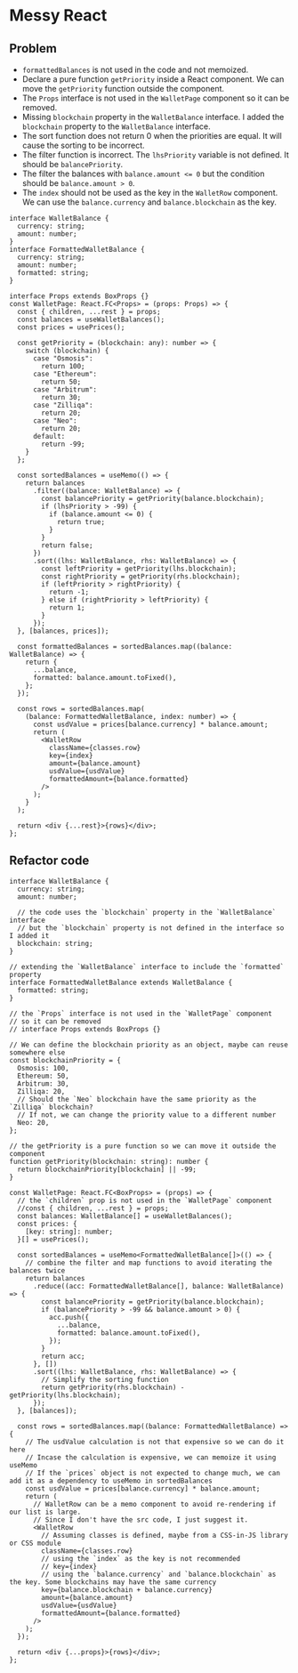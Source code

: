 # Messy React

## Problem

- `formattedBalances` is not used in the code and not memoized.
- Declare a pure function `getPriority` inside a React component. We can move the `getPriority` function outside the component.
- The `Props` interface is not used in the `WalletPage` component so it can be removed.
- Missing `blockchain` property in the `WalletBalance` interface. I added the `blockchain` property to the `WalletBalance` interface.
- The sort function does not return 0 when the priorities are equal. It will cause the sorting to be incorrect.
- The filter function is incorrect. The `lhsPriority` variable is not defined. It should be `balancePriority`.
- The filter the balances with `balance.amount <= 0` but the condition should be `balance.amount > 0`.
- The `index` should not be used as the key in the `WalletRow` component. We can use the `balance.currency` and `balance.blockchain` as the key.

```tsx
interface WalletBalance {
  currency: string;
  amount: number;
}
interface FormattedWalletBalance {
  currency: string;
  amount: number;
  formatted: string;
}

interface Props extends BoxProps {}
const WalletPage: React.FC<Props> = (props: Props) => {
  const { children, ...rest } = props;
  const balances = useWalletBalances();
  const prices = usePrices();

  const getPriority = (blockchain: any): number => {
    switch (blockchain) {
      case "Osmosis":
        return 100;
      case "Ethereum":
        return 50;
      case "Arbitrum":
        return 30;
      case "Zilliqa":
        return 20;
      case "Neo":
        return 20;
      default:
        return -99;
    }
  };

  const sortedBalances = useMemo(() => {
    return balances
      .filter((balance: WalletBalance) => {
        const balancePriority = getPriority(balance.blockchain);
        if (lhsPriority > -99) {
          if (balance.amount <= 0) {
            return true;
          }
        }
        return false;
      })
      .sort((lhs: WalletBalance, rhs: WalletBalance) => {
        const leftPriority = getPriority(lhs.blockchain);
        const rightPriority = getPriority(rhs.blockchain);
        if (leftPriority > rightPriority) {
          return -1;
        } else if (rightPriority > leftPriority) {
          return 1;
        }
      });
  }, [balances, prices]);

  const formattedBalances = sortedBalances.map((balance: WalletBalance) => {
    return {
      ...balance,
      formatted: balance.amount.toFixed(),
    };
  });

  const rows = sortedBalances.map(
    (balance: FormattedWalletBalance, index: number) => {
      const usdValue = prices[balance.currency] * balance.amount;
      return (
        <WalletRow
          className={classes.row}
          key={index}
          amount={balance.amount}
          usdValue={usdValue}
          formattedAmount={balance.formatted}
        />
      );
    }
  );

  return <div {...rest}>{rows}</div>;
};
```

## Refactor code

```tsx
interface WalletBalance {
  currency: string;
  amount: number;

  // the code uses the `blockchain` property in the `WalletBalance` interface
  // but the `blockchain` property is not defined in the interface so I added it
  blockchain: string;
}

// extending the `WalletBalance` interface to include the `formatted` property
interface FormattedWalletBalance extends WalletBalance {
  formatted: string;
}

// the `Props` interface is not used in the `WalletPage` component
// so it can be removed
// interface Props extends BoxProps {}

// We can define the blockchain priority as an object, maybe can reuse somewhere else
const blockchainPriority = {
  Osmosis: 100,
  Ethereum: 50,
  Arbitrum: 30,
  Zilliqa: 20,
  // Should the `Neo` blockchain have the same priority as the `Zilliqa` blockchain?
  // If not, we can change the priority value to a different number
  Neo: 20,
};

// the getPriority is a pure function so we can move it outside the component
function getPriority(blockchain: string): number {
  return blockchainPriority[blockchain] || -99;
}

const WalletPage: React.FC<BoxProps> = (props) => {
  // the `children` prop is not used in the `WalletPage` component
  //const { children, ...rest } = props;
  const balances: WalletBalance[] = useWalletBalances();
  const prices: {
    [key: string]: number;
  }[] = usePrices();

  const sortedBalances = useMemo<FormattedWalletBalance[]>(() => {
    // combine the filter and map functions to avoid iterating the balances twice
    return balances
      .reduce((acc: FormattedWalletBalance[], balance: WalletBalance) => {
        const balancePriority = getPriority(balance.blockchain);
        if (balancePriority > -99 && balance.amount > 0) {
          acc.push({
            ...balance,
            formatted: balance.amount.toFixed(),
          });
        }
        return acc;
      }, [])
      .sort((lhs: WalletBalance, rhs: WalletBalance) => {
        // Simplify the sorting function
        return getPriority(rhs.blockchain) - getPriority(lhs.blockchain);
      });
  }, [balances]);

  const rows = sortedBalances.map((balance: FormattedWalletBalance) => {
    // The usdValue calculation is not that expensive so we can do it here
    // Incase the calculation is expensive, we can memoize it using useMemo
    // If the `prices` object is not expected to change much, we can add it as a dependency to useMemo in sortedBalances
    const usdValue = prices[balance.currency] * balance.amount;
    return (
      // WalletRow can be a memo component to avoid re-rendering if our list is large.
      // Since I don't have the src code, I just suggest it.
      <WalletRow
        // Assuming classes is defined, maybe from a CSS-in-JS library or CSS module
        className={classes.row}
        // using the `index` as the key is not recommended
        // key={index}
        // using the `balance.currency` and `balance.blockchain` as the key. Some blockchains may have the same currency
        key={balance.blockchain + balance.currency}
        amount={balance.amount}
        usdValue={usdValue}
        formattedAmount={balance.formatted}
      />
    );
  });

  return <div {...props}>{rows}</div>;
};
```
